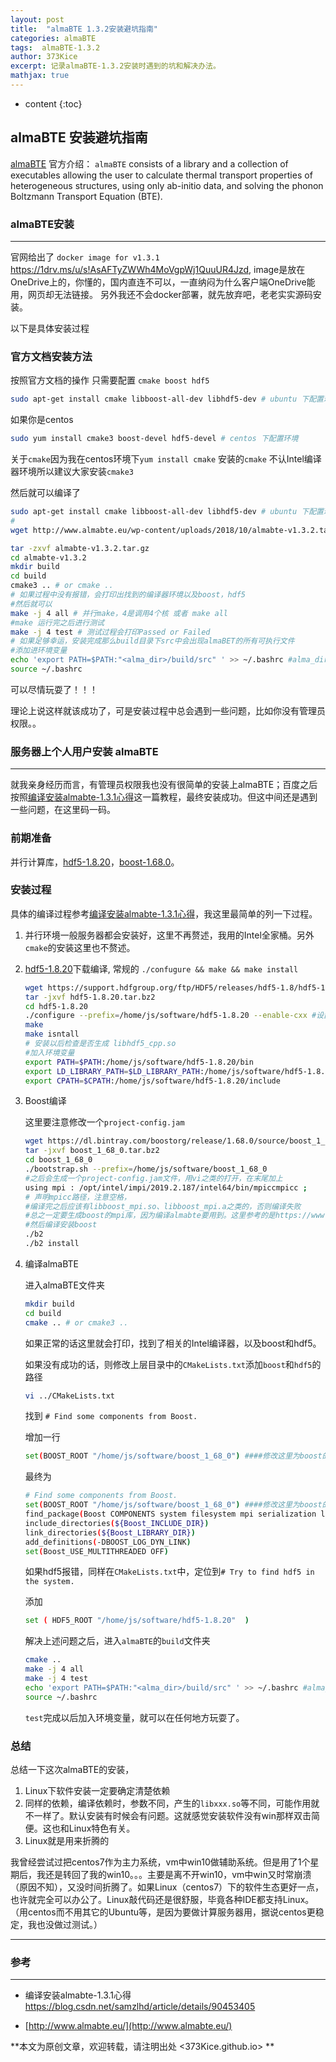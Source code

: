 ```yaml
---
layout: post
title:  "almaBTE 1.3.2安装避坑指南"
categories: almaBTE
tags:  almaBTE-1.3.2
author: 373Kice
excerpt: 记录almaBTE-1.3.2安装时遇到的坑和解决办法。
mathjax: true
---
```

* content
{:toc}

## almaBTE 安装避坑指南

[almaBTE](http://www.almabte.eu/) 官方介绍：
```almaBTE``` consists of a library and a collection of executables allowing the user to calculate thermal transport properties of heterogeneous structures, using only ab-initio data, and solving the phonon Boltzmann Transport Equation (BTE).

### almaBTE安装

---
官网给出了 ```docker image for v1.3.1``` <https://1drv.ms/u/s!AsAFTyZWWh4MoVgpWj1QuuUR4Jzd>, image是放在OneDrive上的，你懂的，国内直连不可以，一直纳闷为什么客户端OneDrive能用，网页却无法链接。
另外我还不会docker部署，就先放弃吧，老老实实源码安装。

以下是具体安装过程

### 官方文档安装方法

按照官方文档的操作
只需要配置 ```cmake boost hdf5```

```bash
sudo apt-get install cmake libboost-all-dev libhdf5-dev # ubuntu 下配置环境 (这三个的具体作用以后再说。。。)
```

如果你是centos

```bash
sudo yum install cmake3 boost-devel hdf5-devel # centos 下配置环境
```

关于```cmake```因为我在centos环境下```yum install cmake``` 安装的```cmake``` 不认Intel编译器环境所以建议大家安装```cmake3```

然后就可以编译了

```bash
sudo apt-get install cmake libboost-all-dev libhdf5-dev # ubuntu 下配置环境
#
wget http://www.almabte.eu/wp-content/uploads/2018/10/almabte-v1.3.2.tar.gz

tar -zxvf almabte-v1.3.2.tar.gz
cd almabte-v1.3.2
mkdir build
cd build
cmake3 .. # or cmake ..
# 如果过程中没有报错，会打印出找到的编译器环境以及boost，hdf5
#然后就可以
make -j 4 all # 并行make，4是调用4个核 或者 make all
#make 运行完之后进行测试
make -j 4 test # 测试过程会打印Passed or Failed
# 如果足够幸运，安装完成那么build目录下src中会出现almaBET的所有可执行文件
#添加进环境变量
echo 'export PATH=$PATH:"<alma_dir>/build/src" ' >> ~/.bashrc #alma_dir改为alma软件的路径
source ~/.bashrc
```

可以尽情玩耍了！！！

理论上说这样就该成功了，可是安装过程中总会遇到一些问题，比如你没有管理员权限。。

### 服务器上个人用户安装 almaBTE

---
就我亲身经历而言，有管理员权限我也没有很简单的安装上almaBTE；百度之后按照[编译安装almabte-1.3.1心得](https://blog.csdn.net/samzlhd/article/details/90453405)这一篇教程，最终安装成功。但这中间还是遇到一些问题，在这里码一码。

### 前期准备

并行计算库，[hdf5-1.8.20](https://support.hdfgroup.org/ftp/HDF5/releases/hdf5-1.8/hdf5-1.8.20/src/hdf5-1.8.20.tar.bz2)，[boost-1.68.0](https://dl.bintray.com/boostorg/release/1.68.0/source/boost_1_68_0.tar.bz2)。

### 安装过程

具体的编译过程参考[编译安装almabte-1.3.1心得](https://blog.csdn.net/samzlhd/article/details/90453405)，我这里最简单的列一下过程。

1. 并行环境一般服务器都会安装好，这里不再赘述，我用的Intel全家桶。另外```cmake```的安装这里也不赘述。
2. [hdf5-1.8.20](https://support.hdfgroup.org/ftp/HDF5/releases/hdf5-1.8/hdf5-1.8.20/src/hdf5-1.8.20.tar.bz2)下载编译,
常规的 ```./confugure && make && make install```

   ```bash
   wget https://support.hdfgroup.org/ftp/HDF5/releases/hdf5-1.8/hdf5-1.8.20/src/hdf5-1.8.20.tar.bz2
   tar -jxvf hdf5-1.8.20.tar.bz2
   cd hdf5-1.8.20
   ./configure --prefix=/home/js/software/hdf5-1.8.20 --enable-cxx #设置安装目录，并使用c
   make
   make isntall
   # 安装以后检查是否生成 libhdf5_cpp.so
   #加入环境变量
   export PATH=$PATH:/home/js/software/hdf5-1.8.20/bin
   export LD_LIBRARY_PATH=$LD_LIBRARY_PATH:/home/js/software/hdf5-1.8.20/lib
   export CPATH=$CPATH:/home/js/software/hdf5-1.8.20/include
   ```

3. Boost编译

    这里要注意修改一个```project-config.jam```

    ```bash
    wget https://dl.bintray.com/boostorg/release/1.68.0/source/boost_1_68_0.tar.bz2
    tar -jxvf boost_1_68_0.tar.bz2
    cd boost_1_68_0
    ./bootstrap.sh --prefix=/home/js/software/boost_1_68_0
    #之后会生成一个project-config.jam文件，用vi之类的打开，在末尾加上
    using mpi : /opt/intel/impi/2019.2.187/intel64/bin/mpiccmpicc ;
    # 声明mpicc路径，注意空格，
    #编译完之后应该有libboost_mpi.so、libboost_mpi.a之类的，否则编译失败
    #总之一定要生成boost的mpi库，因为编译almabte要用到。这里参考的是https://www.boost.org/doc/libs/1_70_0/doc/html/mpi/getting_started.html
    #然后编译安装boost
    ./b2
    ./b2 install
    ```

4. 编译almaBTE

    进入almaBTE文件夹

    ``` bash
    mkdir build
    cd build
    cmake .. # or cmake3 ..
    ```

    如果正常的话这里就会打印，找到了相关的Intel编译器，以及boost和hdf5。

    如果没有成功的话，则修改上层目录中的```CMakeLists.txt```添加```boost```和```hdf5```的路径

    ```bash
    vi ../CMakeLists.txt
    ```

    找到   ```# Find some components from Boost.```

    增加一行

    ```bash
    set(BOOST_ROOT "/home/js/software/boost_1_68_0") ####修改这里为boost的路径
    ```

    最终为

    ```bash
    # Find some components from Boost.
    set(BOOST_ROOT "/home/js/software/boost_1_68_0") ####修改这里为boost的路径
    find_package(Boost COMPONENTS system filesystem mpi serialization log REQUIRED)
    include_directories(${Boost_INCLUDE_DIR})
    link_directories(${Boost_LIBRARY_DIR})
    add_definitions(-DBOOST_LOG_DYN_LINK)
    set(Boost_USE_MULTITHREADED OFF)
    ```

    如果hdf5报错，同样在```CMakeLists.txt```中，定位到```# Try to find hdf5 in the system.```

    添加

    ```bash
    set ( HDF5_ROOT "/home/js/software/hdf5-1.8.20"  )
    ```

    解决上述问题之后，进入```almaBTE```的```build```文件夹

    ```bash
    cmake ..
    make -j 4 all
    make -j 4 test
    echo 'export PATH=$PATH:"<alma_dir>/build/src" ' >> ~/.bashrc #alma_dir改为alma软件的路径
    source ~/.bashrc
    ```

    ```test```完成以后加入环境变量，就可以在任何地方玩耍了。

### 总结

总结一下这次almaBTE的安装，

1. Linux下软件安装一定要确定清楚依赖
2. 同样的依赖，编译依赖时，参数不同，产生的```libxxx.so```等不同，可能作用就不一样了。默认安装有时候会有问题。这就感觉安装软件没有win那样双击简便。这也和Linux特色有关。
3. Linux就是用来折腾的

我曾经尝试过把centos7作为主力系统，vm中win10做辅助系统。但是用了1个星期后，我还是转回了我的win10。。。主要是离不开win10，vm中win又时常崩溃（原因不知），又没时间折腾了。如果Linux（centos7）下的软件生态更好一点，也许就完全可以办公了。Linux敲代码还是很舒服，毕竟各种IDE都支持Linux。（用centos而不用其它的Ubuntu等，是因为要做计算服务器用，据说centos更稳定，我也没做过测试。）

---

### 参考

---

* 编译安装almabte-1.3.1心得 <https://blog.csdn.net/samzlhd/article/details/90453405>

* [http://www.almabte.eu/](http://www.almabte.eu/) 

**本文为原创文章，欢迎转载，请注明出处
<373Kice.github.io>
**
